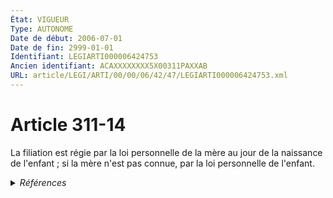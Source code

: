 ```yaml
---
État: VIGUEUR
Type: AUTONOME
Date de début: 2006-07-01
Date de fin: 2999-01-01
Identifiant: LEGIARTI000006424753
Ancien identifiant: ACAXXXXXXXX5X00311PAXXAB
URL: article/LEGI/ARTI/00/00/06/42/47/LEGIARTI000006424753.xml
---
```


<h1>Article 311-14</h1>

La filiation est régie par la loi personnelle de la mère au jour de la naissance
de l'enfant ; si la mère n'est pas connue, par la loi personnelle de l'enfant.


<details>
  <summary><em>Références</em></summary>

  <h2>Articles faisant référence à l'article</h2>
  
  <ul>
    <li>
      <a href="https://legal.tricoteuses.fr//redirection/LEGIARTI000006285053?vers=git&vers=legifrance">Ordonnance n° 2005-759 du 4 juillet 2005 portant réforme de la filiation - article 3 ENTIEREMENT_MODIF</a> MODIFICATION cible
    </li>
  </ul>
  
  <h2>Textes faisant référence à l'article</h2>
  
  <ul>
    <li>
      <a href="https://legal.tricoteuses.fr//redirection/JORFTEXT000000451869?vers=git&vers=legifrance">Ordonnance n° 2005-759 du 4 juillet 2005 portant réforme de la filiation</a> SPEC_APPLI cible
    </li>
  </ul>
  
  <h2>Références faites par l'article</h2>
  
  <ul>
    <li>
      CODIFICATION source Loi 1803-03-14
    </li>
    <li>
      2005-07-04 SPEC_APPLI source <a href="https://legal.tricoteuses.fr//redirection/JORFTEXT000000451869?vers=git&vers=legifrance">Ordonnance n° 2005-759 du 4 juillet 2005 portant réforme de la filiation</a>
    </li>
    <li>
      2005-07-04 MODIFICATION source <a href="https://legal.tricoteuses.fr//redirection/LEGIARTI000006285053?vers=git&vers=legifrance">Ordonnance n° 2005-759 du 4 juillet 2005 portant réforme de la filiation - article 3 ENTIEREMENT_MODIF</a>
    </li>
  </ul>
</details>
